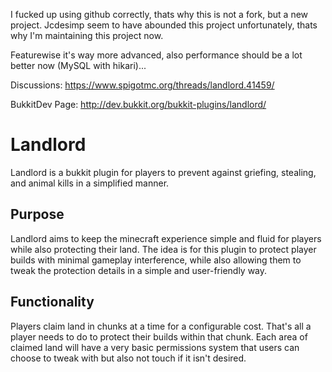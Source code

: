 I fucked up using github correctly, thats why this is not a fork, but a new project.
Jcdesimp seem to have abounded this project unfortunately, thats why I'm maintaining this project now.

Featurewise it's way more advanced, also performance should be a lot better now (MySQL with hikari)...

Discussions: https://www.spigotmc.org/threads/landlord.41459/


BukkitDev Page: http://dev.bukkit.org/bukkit-plugins/landlord/

Landlord
========

Landlord is a bukkit plugin for players to prevent against griefing, stealing, and animal kills in a simplified manner.

Purpose
---------
Landlord aims to keep the minecraft experience simple and fluid for players while also protecting their land. The idea is for this plugin to protect player builds with minimal gameplay interference, while also allowing them to tweak the protection details in a simple and user-friendly way.

Functionality
---------------
Players claim land in chunks at a time for a configurable cost. That's all a player needs to do to protect their builds within that chunk. Each area of claimed land will have a very basic permissions system that users can choose to tweak with but also not touch if it isn't desired.


